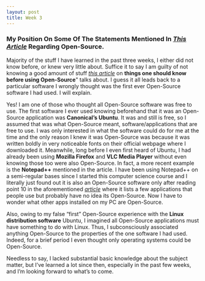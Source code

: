 ```yaml
---
layout: post
title: Week 3
---
```


### My Position On Some Of The Statements Mentioned In _[This Article](https://www.techrepublic.com/blog/10-things/10-things-you-should-know-about-open-source-before-you-use-it/)_ Regarding Open-Source.



Majority of the stuff I have learned in the past three weeks, I either did not know before, or knew very little about. Suffice it to say I am guilty of not knowing a good amount of stuff _[this article](https://www.techrepublic.com/blog/10-things/10-things-you-should-know-about-open-source-before-you-use-it/)_ on **things one should know before using Open-Source**" talks about. I guess it all leads back to a particular software I wrongly thought was the first ever Open-Source software I had used. I will explain.

Yes! I am one of those who thought all Open-Source software was free to use. The first software I ever used knowing beforehand that it was an Open-Source application was **Canonical’s Ubuntu**. It was and still is free, so I assumed that was what Open-Source meant, software/applications that are free to use. I was only interested in what the software could do for me at the time and the only reason I knew it was Open-Source was because it was written boldly in very noticeable fonts on their official webpage where I downloaded it.
Meanwhile, long before I even first heard of Ubuntu, I had already been using **Mozilla Firefox** and **VLC Media Player** without even knowing those too were also Open-Source. In fact, a more recent example is the **Notepad++** mentioned in the article. I have been using Notepad++ on a semi-regular bases since I started this computer science course and I literally just found out it is also an Open-Source software only after reading point 10 in the aforementioned _[article](https://www.techrepublic.com/blog/10-things/10-things-you-should-know-about-open-source-before-you-use-it/)_ where it lists a few applications that people use but probably have no idea its Open-Source. Now I have to wonder what other apps installed on my PC are Open-Source.

Also, owing to my false “first” Open-Source experience with the __Linux distribution software__ Ubuntu, I imagined all Open-Source applications must have something to do with Linux. Thus, I subconsciously associated anything Open-Source to the properties of the one software I had used. Indeed, for a brief period I even thought only operating systems could be Open-Source.

Needless to say, I lacked substantial basic knowledge about the subject matter, but I’ve learned a lot since then, especially in the past few weeks, and I’m looking forward to what’s to come. 
